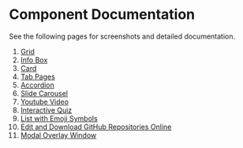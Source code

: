 Component Documentation
=======================

See the following pages for screenshots and detailed documentation.

1. [Grid](./lsx-grid.md)
1. [Info Box](./lsx-info-box.md)
1. [Card](./lsx-card.md)
1. [Tab Pages](./lsx-tab-pages.md)
1. [Accordion](./lsx-accordion.md)
1. [Slide Carousel](./lsx-carousel.md)
1. [Youtube Video](./lsx-youtube.md)
1. [Interactive Quiz](./lsx-quiz.md)
1. [List with Emoji Symbols](./lsx-ul.md)
1. [Edit and Download GitHub Repositories Online](./lsx-github-edit.md)
1. [Modal Overlay Window](./lsx-modal.md)

